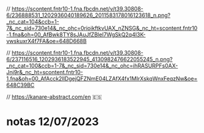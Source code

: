 // https://scontent.fntr10-1.fna.fbcdn.net/v/t39.30808-6/236888531_1202936040189626_2011583178016123618_n.png?_nc_cat=104&ccb=1-7&_nc_sid=730e14&_nc_ohc=0rioikftkvUAX_nZNSG&_nc_ht=scontent.fntr10-1.fna&oh=00_AfBwk8TY8sJAuJfZBleI7WgSkQ2q4I3K-vwskuxrX4f7FA&oe=648D668B

// https://scontent.fntr10-1.fna.fbcdn.net/v/t39.30808-6/237116516_1202936183522945_4130982476622055245_n.png?_nc_cat=100&ccb=1-7&_nc_sid=730e14&_nc_ohc=ihRASURPFs0AX-Jnj9r&_nc_ht=scontent.fntr10-1.fna&oh=00_AfAcck2IlDgejQFZNmE04LZAfX4fx1MIrXskqWnxFeqzNw&oe=648C39BC

// https://kanare-abstract.com/en
🇪🇸

# notas 12/07/2023